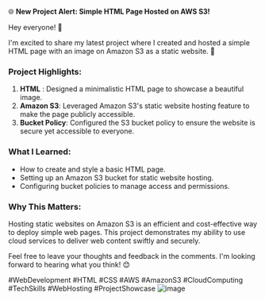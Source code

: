 🌐 **New Project Alert: Simple HTML Page Hosted on AWS S3!**

Hey everyone! 👋

I'm excited to share my latest project where I created and hosted a simple HTML page with an image on Amazon S3 as a static website. 🎉

### Project Highlights:

1. **HTML** : Designed a minimalistic HTML page to showcase a beautiful image.
2. **Amazon S3**: Leveraged Amazon S3's static website hosting feature to make the page publicly accessible.
3. **Bucket Policy**: Configured the S3 bucket policy to ensure the website is secure yet accessible to everyone.

### What I Learned:

- How to create and style a basic HTML page.
- Setting up an Amazon S3 bucket for static website hosting.
- Configuring bucket policies to manage access and permissions.

### Why This Matters:

Hosting static websites on Amazon S3 is an efficient and cost-effective way to deploy simple web pages. This project demonstrates my ability to use cloud services to deliver web content swiftly and securely.



Feel free to leave your thoughts and feedback in the comments. I'm looking forward to hearing what you think! 😊

#WebDevelopment #HTML #CSS #AWS #AmazonS3 #CloudComputing #TechSkills #WebHosting #ProjectShowcase
![image](https://github.com/MdShafiurRahman0/static-website-hosted-on-aws-S3-bucket/assets/113176437/02c4f22a-2902-458a-9108-9bd4726688d2)
